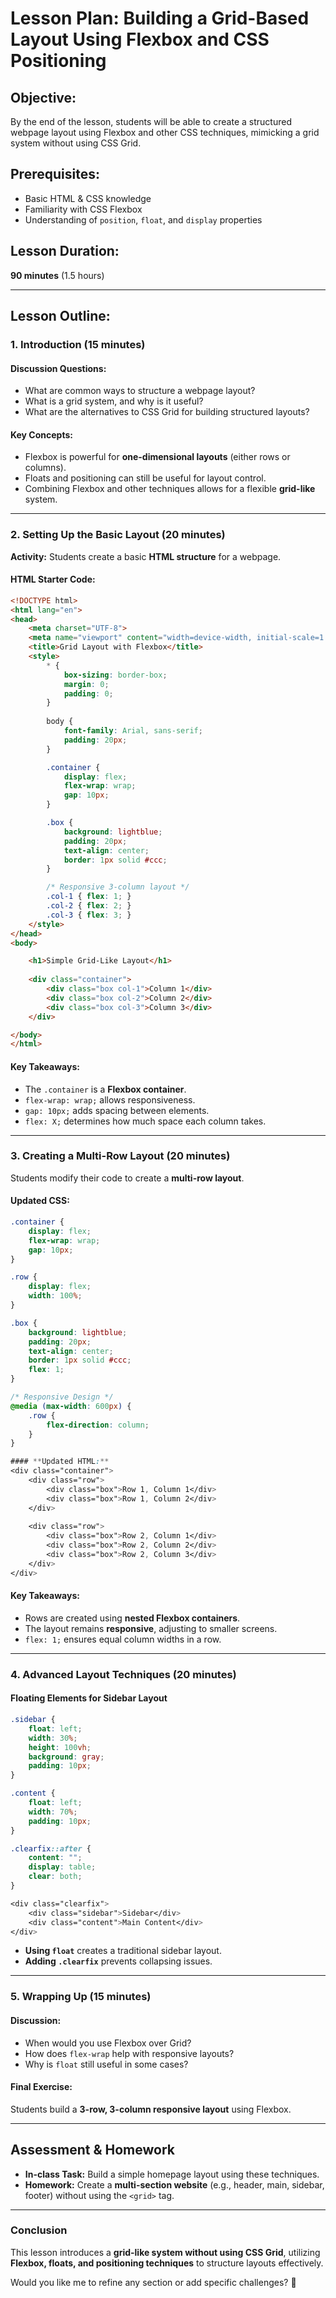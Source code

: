 # **Lesson Plan: Building a Grid-Based Layout Using Flexbox and CSS Positioning**

## **Objective:**  
By the end of the lesson, students will be able to create a structured webpage layout using Flexbox and other CSS techniques, mimicking a grid system without using CSS Grid.

## **Prerequisites:**  
- Basic HTML & CSS knowledge  
- Familiarity with CSS Flexbox  
- Understanding of `position`, `float`, and `display` properties  

## **Lesson Duration:**  
**90 minutes** (1.5 hours)  

---

## **Lesson Outline:**

### **1. Introduction (15 minutes)**
#### **Discussion Questions:**
- What are common ways to structure a webpage layout?  
- What is a grid system, and why is it useful?  
- What are the alternatives to CSS Grid for building structured layouts?  

#### **Key Concepts:**
- Flexbox is powerful for **one-dimensional layouts** (either rows or columns).
- Floats and positioning can still be useful for layout control.
- Combining Flexbox and other techniques allows for a flexible **grid-like** system.

---

### **2. Setting Up the Basic Layout (20 minutes)**  
**Activity:** Students create a basic **HTML structure** for a webpage.  

#### **HTML Starter Code:**

```HTML
<!DOCTYPE html>
<html lang="en">
<head>
    <meta charset="UTF-8">
    <meta name="viewport" content="width=device-width, initial-scale=1.0">
    <title>Grid Layout with Flexbox</title>
    <style>
        * {
            box-sizing: border-box;
            margin: 0;
            padding: 0;
        }
        
        body {
            font-family: Arial, sans-serif;
            padding: 20px;
        }

        .container {
            display: flex;
            flex-wrap: wrap;
            gap: 10px;
        }

        .box {
            background: lightblue;
            padding: 20px;
            text-align: center;
            border: 1px solid #ccc;
        }

        /* Responsive 3-column layout */
        .col-1 { flex: 1; }
        .col-2 { flex: 2; }
        .col-3 { flex: 3; }
    </style>
</head>
<body>

    <h1>Simple Grid-Like Layout</h1>
    
    <div class="container">
        <div class="box col-1">Column 1</div>
        <div class="box col-2">Column 2</div>
        <div class="box col-3">Column 3</div>
    </div>

</body>
</html>
```

#### **Key Takeaways:**
- The `.container` is a **Flexbox container**.
- `flex-wrap: wrap;` allows responsiveness.
- `gap: 10px;` adds spacing between elements.
- `flex: X;` determines how much space each column takes.

---

### **3. Creating a Multi-Row Layout (20 minutes)**
Students modify their code to create a **multi-row layout**.

#### **Updated CSS:**

```css
.container {
    display: flex;
    flex-wrap: wrap;
    gap: 10px;
}

.row {
    display: flex;
    width: 100%;
}

.box {
    background: lightblue;
    padding: 20px;
    text-align: center;
    border: 1px solid #ccc;
    flex: 1;
}

/* Responsive Design */
@media (max-width: 600px) {
    .row {
        flex-direction: column;
    }
}

#### **Updated HTML:**
<div class="container">
    <div class="row">
        <div class="box">Row 1, Column 1</div>
        <div class="box">Row 1, Column 2</div>
    </div>
    
    <div class="row">
        <div class="box">Row 2, Column 1</div>
        <div class="box">Row 2, Column 2</div>
        <div class="box">Row 2, Column 3</div>
    </div>
</div>
```

#### **Key Takeaways:**
- Rows are created using **nested Flexbox containers**.
- The layout remains **responsive**, adjusting to smaller screens.
- `flex: 1;` ensures equal column widths in a row.

---

### **4. Advanced Layout Techniques (20 minutes)**
#### **Floating Elements for Sidebar Layout**

```css
.sidebar {
    float: left;
    width: 30%;
    height: 100vh;
    background: gray;
    padding: 10px;
}

.content {
    float: left;
    width: 70%;
    padding: 10px;
}

.clearfix::after {
    content: "";
    display: table;
    clear: both;
}

<div class="clearfix">
    <div class="sidebar">Sidebar</div>
    <div class="content">Main Content</div>
</div>
```

- **Using `float`** creates a traditional sidebar layout.
- **Adding `.clearfix`** prevents collapsing issues.

---

### **5. Wrapping Up (15 minutes)**
#### **Discussion:**
- When would you use Flexbox over Grid?  
- How does `flex-wrap` help with responsive layouts?  
- Why is `float` still useful in some cases?  

#### **Final Exercise:**  
Students build a **3-row, 3-column responsive layout** using Flexbox.

---

## **Assessment & Homework**
- **In-class Task:** Build a simple homepage layout using these techniques.
- **Homework:** Create a **multi-section website** (e.g., header, main, sidebar, footer) without using the `<grid>` tag.

---

### **Conclusion**
This lesson introduces a **grid-like system without using CSS Grid**, utilizing **Flexbox, floats, and positioning techniques** to structure layouts effectively.

Would you like me to refine any section or add specific challenges? 🚀

